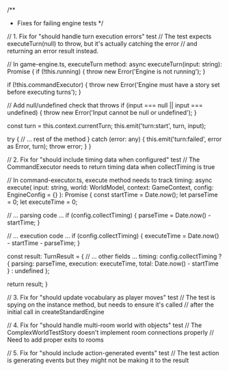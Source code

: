 /**
 * Fixes for failing engine tests
 */

// 1. Fix for "should handle turn execution errors" test
// The test expects executeTurn(null) to throw, but it's actually catching the error
// and returning an error result instead.

// In game-engine.ts, executeTurn method:
async executeTurn(input: string): Promise<TurnResult> {
  if (!this.running) {
    throw new Error('Engine is not running');
  }

  if (!this.commandExecutor) {
    throw new Error('Engine must have a story set before executing turns');
  }

  // Add null/undefined check that throws
  if (input === null || input === undefined) {
    throw new Error('Input cannot be null or undefined');
  }

  const turn = this.context.currentTurn;
  this.emit('turn:start', turn, input);

  try {
    // ... rest of the method
  } catch (error: any) {
    this.emit('turn:failed', error as Error, turn);
    throw error;
  }
}

// 2. Fix for "should include timing data when configured" test
// The CommandExecutor needs to return timing data when collectTiming is true

// In command-executor.ts, execute method needs to track timing:
async execute(
  input: string,
  world: WorldModel,
  context: GameContext,
  config: EngineConfig = {}
): Promise<TurnResult> {
  const startTime = Date.now();
  let parseTime = 0;
  let executeTime = 0;

  // ... parsing code ...
  if (config.collectTiming) {
    parseTime = Date.now() - startTime;
  }

  // ... execution code ...
  if (config.collectTiming) {
    executeTime = Date.now() - startTime - parseTime;
  }

  const result: TurnResult = {
    // ... other fields ...
    timing: config.collectTiming ? {
      parsing: parseTime,
      execution: executeTime,
      total: Date.now() - startTime
    } : undefined
  };

  return result;
}

// 3. Fix for "should update vocabulary as player moves" test
// The test is spying on the instance method, but needs to ensure it's called
// after the initial call in createStandardEngine

// 4. Fix for "should handle multi-room world with objects" test
// The ComplexWorldTestStory doesn't implement room connections properly
// Need to add proper exits to rooms

// 5. Fix for "should include action-generated events" test
// The test action is generating events but they might not be making it to the result